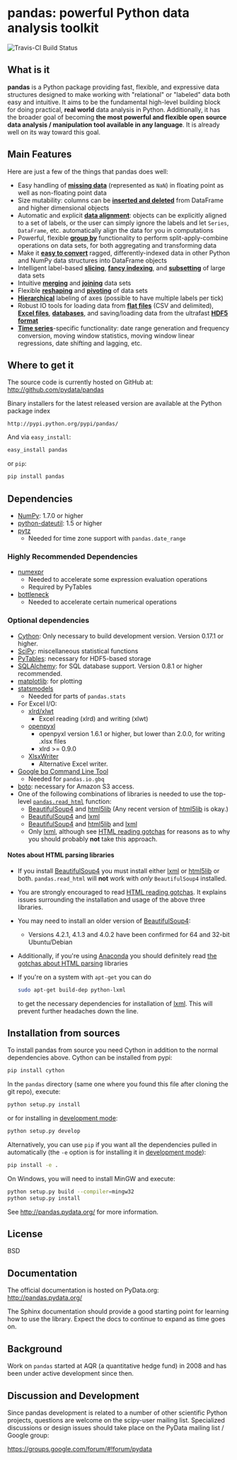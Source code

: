 # pandas: powerful Python data analysis toolkit

![Travis-CI Build Status](https://travis-ci.org/pydata/pandas.svg)

## What is it

**pandas** is a Python package providing fast, flexible, and expressive data
structures designed to make working with "relational" or "labeled" data both
easy and intuitive. It aims to be the fundamental high-level building block for
doing practical, **real world** data analysis in Python. Additionally, it has
the broader goal of becoming **the most powerful and flexible open source data
analysis / manipulation tool available in any language**. It is already well on
its way toward this goal.

## Main Features
Here are just a few of the things that pandas does well:

  - Easy handling of [**missing data**][missing-data] (represented as
    `NaN`) in floating point as well as non-floating point data
  - Size mutability: columns can be [**inserted and
    deleted**][insertion-deletion] from DataFrame and higher dimensional
    objects
  - Automatic and explicit [**data alignment**][alignment]: objects can
    be explicitly aligned to a set of labels, or the user can simply
    ignore the labels and let `Series`, `DataFrame`, etc. automatically
    align the data for you in computations
  - Powerful, flexible [**group by**][groupby] functionality to perform
    split-apply-combine operations on data sets, for both aggregating
    and transforming data
  - Make it [**easy to convert**][conversion] ragged,
    differently-indexed data in other Python and NumPy data structures
    into DataFrame objects
  - Intelligent label-based [**slicing**][slicing], [**fancy
    indexing**][fancy-indexing], and [**subsetting**][subsetting] of
    large data sets
  - Intuitive [**merging**][merging] and [**joining**][joining] data
    sets
  - Flexible [**reshaping**][reshape] and [**pivoting**][pivot-table] of
    data sets
  - [**Hierarchical**][mi] labeling of axes (possible to have multiple
    labels per tick)
  - Robust IO tools for loading data from [**flat files**][flat-files]
    (CSV and delimited), [**Excel files**][excel], [**databases**][db],
    and saving/loading data from the ultrafast [**HDF5 format**][hdfstore]
  - [**Time series**][timeseries]-specific functionality: date range
    generation and frequency conversion, moving window statistics,
    moving window linear regressions, date shifting and lagging, etc.


   [missing-data]: http://pandas.pydata.org/pandas-docs/stable/missing_data.html#working-with-missing-data
   [insertion-deletion]: http://pandas.pydata.org/pandas-docs/stable/dsintro.html#column-selection-addition-deletion
   [alignment]: http://pandas.pydata.org/pandas-docs/stable/dsintro.html?highlight=alignment#intro-to-data-structures
   [groupby]: http://pandas.pydata.org/pandas-docs/stable/groupby.html#group-by-split-apply-combine
   [conversion]: http://pandas.pydata.org/pandas-docs/stable/dsintro.html#dataframe
   [slicing]: http://pandas.pydata.org/pandas-docs/stable/indexing.html#slicing-ranges
   [fancy-indexing]: http://pandas.pydata.org/pandas-docs/stable/indexing.html#advanced-indexing-with-ix
   [subsetting]: http://pandas.pydata.org/pandas-docs/stable/indexing.html#boolean-indexing
   [merging]: http://pandas.pydata.org/pandas-docs/stable/merging.html#database-style-dataframe-joining-merging
   [joining]: http://pandas.pydata.org/pandas-docs/stable/merging.html#joining-on-index
   [reshape]: http://pandas.pydata.org/pandas-docs/stable/reshaping.html#reshaping-and-pivot-tables
   [pivot-table]: http://pandas.pydata.org/pandas-docs/stable/reshaping.html#pivot-tables-and-cross-tabulations
   [mi]: http://pandas.pydata.org/pandas-docs/stable/indexing.html#hierarchical-indexing-multiindex
   [flat-files]: http://pandas.pydata.org/pandas-docs/stable/io.html#csv-text-files
   [excel]: http://pandas.pydata.org/pandas-docs/stable/io.html#excel-files
   [db]: http://pandas.pydata.org/pandas-docs/stable/io.html#sql-queries
   [hdfstore]: http://pandas.pydata.org/pandas-docs/stable/io.html#hdf5-pytables
   [timeseries]: http://pandas.pydata.org/pandas-docs/stable/timeseries.html#time-series-date-functionality

## Where to get it
The source code is currently hosted on GitHub at:
http://github.com/pydata/pandas

Binary installers for the latest released version are available at the Python
package index

    http://pypi.python.org/pypi/pandas/

And via `easy_install`:

```sh
easy_install pandas
```

or  `pip`:

```sh
pip install pandas
```

## Dependencies
- [NumPy](http://www.numpy.org): 1.7.0 or higher
- [python-dateutil](http://labix.org/python-dateutil): 1.5 or higher
- [pytz](http://pytz.sourceforge.net)
    - Needed for time zone support with ``pandas.date_range``

### Highly Recommended Dependencies
- [numexpr](https://github.com/pydata/numexpr)
   - Needed to accelerate some expression evaluation operations
   - Required by PyTables
- [bottleneck](http://berkeleyanalytics.com/bottleneck)
   - Needed to accelerate certain numerical operations

### Optional dependencies
- [Cython](http://www.cython.org): Only necessary to build development version. Version 0.17.1 or higher.
- [SciPy](http://www.scipy.org): miscellaneous statistical functions
- [PyTables](http://www.pytables.org): necessary for HDF5-based storage
- [SQLAlchemy](http://www.sqlalchemy.org): for SQL database support. Version 0.8.1 or higher recommended.
- [matplotlib](http://matplotlib.sourceforge.net/): for plotting
- [statsmodels](http://statsmodels.sourceforge.net/)
   - Needed for parts of `pandas.stats`
- For Excel I/O:
  - [xlrd/xlwt](http://www.python-excel.org/)
     - Excel reading (xlrd) and writing (xlwt)
  - [openpyxl](http://packages.python.org/openpyxl/)
     - openpyxl version 1.6.1 or higher, but lower than 2.0.0, for
       writing .xlsx files
     - xlrd >= 0.9.0
  - [XlsxWriter](https://pypi.python.org/pypi/XlsxWriter)
     - Alternative Excel writer.
- [Google bq Command Line Tool](https://developers.google.com/bigquery/bq-command-line-tool/)
  - Needed for `pandas.io.gbq`
- [boto](https://pypi.python.org/pypi/boto): necessary for Amazon S3 access.
- One of the following combinations of libraries is needed to use the
  top-level [`pandas.read_html`][read-html-docs] function:
  - [BeautifulSoup4][BeautifulSoup4] and [html5lib][html5lib] (Any
    recent version of [html5lib][html5lib] is okay.)
  - [BeautifulSoup4][BeautifulSoup4] and [lxml][lxml]
  - [BeautifulSoup4][BeautifulSoup4] and [html5lib][html5lib] and [lxml][lxml]
  - Only [lxml][lxml], although see [HTML reading gotchas][html-gotchas]
    for reasons as to why you should probably **not** take this approach.

#### Notes about HTML parsing libraries
- If you install [BeautifulSoup4][BeautifulSoup4] you must install
  either [lxml][lxml] or [html5lib][html5lib] or both.
  `pandas.read_html` will **not** work with *only* `BeautifulSoup4`
  installed.
- You are strongly encouraged to read [HTML reading
  gotchas][html-gotchas]. It explains issues surrounding the
  installation and usage of the above three libraries.
- You may need to install an older version of
  [BeautifulSoup4][BeautifulSoup4]:
    - Versions 4.2.1, 4.1.3 and 4.0.2 have been confirmed for 64 and
      32-bit Ubuntu/Debian
- Additionally, if you're using [Anaconda][Anaconda] you should
  definitely read [the gotchas about HTML parsing][html-gotchas]
  libraries
- If you're on a system with `apt-get` you can do

  ```sh
  sudo apt-get build-dep python-lxml
  ```

  to get the necessary dependencies for installation of [lxml][lxml].
  This will prevent further headaches down the line.

   [html5lib]: https://github.com/html5lib/html5lib-python "html5lib"
   [BeautifulSoup4]: http://www.crummy.com/software/BeautifulSoup "BeautifulSoup4"
   [lxml]: http://lxml.de
   [Anaconda]: https://store.continuum.io/cshop/anaconda
   [NumPy]: http://numpy.scipy.org/
   [html-gotchas]: http://pandas.pydata.org/pandas-docs/stable/gotchas.html#html-table-parsing
   [read-html-docs]: http://pandas.pydata.org/pandas-docs/stable/generated/pandas.io.html.read_html.html#pandas.io.html.read_html

## Installation from sources
To install pandas from source you need Cython in addition to the normal
dependencies above. Cython can be installed from pypi:

```sh
pip install cython
```

In the `pandas` directory (same one where you found this file after
cloning the git repo), execute:

```sh
python setup.py install
```

or for installing in [development mode](http://www.pip-installer.org/en/latest/usage.html):

```sh
python setup.py develop
```

Alternatively, you can use `pip` if you want all the dependencies pulled
in automatically (the `-e` option is for installing it in [development
mode](http://www.pip-installer.org/en/latest/usage.html)):

```sh
pip install -e .
```

On Windows, you will need to install MinGW and execute:

```sh
python setup.py build --compiler=mingw32
python setup.py install
```

See http://pandas.pydata.org/ for more information.

## License
BSD

## Documentation
The official documentation is hosted on PyData.org: http://pandas.pydata.org/

The Sphinx documentation should provide a good starting point for learning how
to use the library. Expect the docs to continue to expand as time goes on.

## Background
Work on ``pandas`` started at AQR (a quantitative hedge fund) in 2008 and
has been under active development since then.

## Discussion and Development
Since pandas development is related to a number of other scientific
Python projects, questions are welcome on the scipy-user mailing
list. Specialized discussions or design issues should take place on
the PyData mailing list / Google group:

https://groups.google.com/forum/#!forum/pydata

